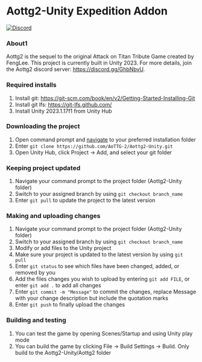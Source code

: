 # Aottg2-Unity Expedition Addon
[![Discord](https://img.shields.io/discord/681641241125060652.svg)](https://discord.gg/GhbNbvU)  

### About1
Aottg2 is the sequel to the original Attack on Titan Tribute Game created by FengLee. This project is currently built in Unity 2023. For more details, join the Aottg2 discord server: https://discord.gg/GhbNbvU.

### Required installs
1. Install git: https://git-scm.com/book/en/v2/Getting-Started-Installing-Git
2. Install git lfs: https://git-lfs.github.com/
3. Install Unity 2023.1.17f1 from Unity Hub

### Downloading the project
1. Open command prompt and [navigate](https://www.howtogeek.com/659411/how-to-change-directories-in-command-prompt-on-windows-10/) to your preferred installation folder
2. Enter `git clone https://github.com/AoTTG-2/Aottg2-Unity.git`
3. Open Unity Hub, click Project -> Add, and select your git folder

### Keeping project updated
1. Navigate your command prompt to the project folder (Aottg2-Unity folder)
2. Switch to your assigned branch by using `git checkout branch_name`
3. Enter `git pull` to update the project to the latest version

### Making and uploading changes
1. Navigate your command prompt to the project folder (Aottg2-Unity folder)
2. Switch to your assigned branch by using `git checkout branch_name`
3. Modify or add files to the Unity project
4. Make sure your project is updated to the latest version by using `git pull`
5. Enter `git status` to see which files have been changed, added, or removed by you
6. Add the files changes you wish to upload by entering `git add FILE`, or enter `git add .` to add all changes
7. Enter `git commit -m "Message"` to commit the changes, replace Message with your change description but include the quotation marks
8. Enter `git push` to finally upload the changes

### Building and testing
1. You can test the game by opening Scenes/Startup and using Unity play mode
2. You can build the game by clicking File -> Build Settings -> Build. Only build to the Aottg2-Unity/Aottg2 folder
